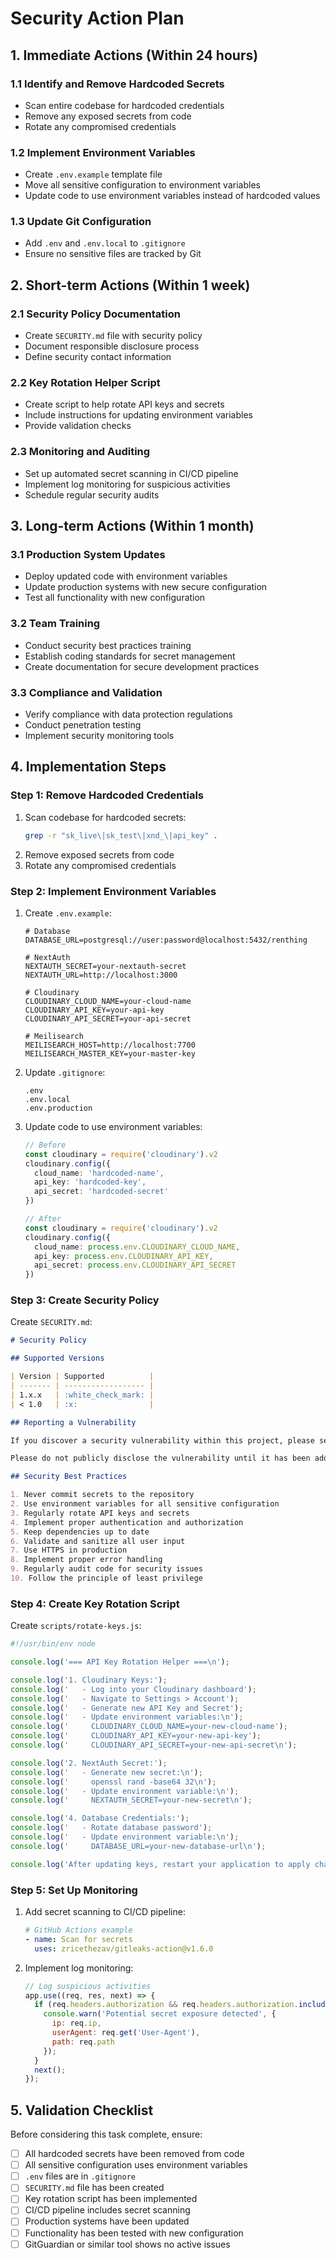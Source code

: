 # Security Action Plan

## 1. Immediate Actions (Within 24 hours)

### 1.1 Identify and Remove Hardcoded Secrets
- Scan entire codebase for hardcoded credentials
- Remove any exposed secrets from code
- Rotate any compromised credentials

### 1.2 Implement Environment Variables
- Create `.env.example` template file
- Move all sensitive configuration to environment variables
- Update code to use environment variables instead of hardcoded values

### 1.3 Update Git Configuration
- Add `.env` and `.env.local` to `.gitignore`
- Ensure no sensitive files are tracked by Git

## 2. Short-term Actions (Within 1 week)

### 2.1 Security Policy Documentation
- Create `SECURITY.md` file with security policy
- Document responsible disclosure process
- Define security contact information

### 2.2 Key Rotation Helper Script
- Create script to help rotate API keys and secrets
- Include instructions for updating environment variables
- Provide validation checks

### 2.3 Monitoring and Auditing
- Set up automated secret scanning in CI/CD pipeline
- Implement log monitoring for suspicious activities
- Schedule regular security audits

## 3. Long-term Actions (Within 1 month)

### 3.1 Production System Updates
- Deploy updated code with environment variables
- Update production systems with new secure configuration
- Test all functionality with new configuration

### 3.2 Team Training
- Conduct security best practices training
- Establish coding standards for secret management
- Create documentation for secure development practices

### 3.3 Compliance and Validation
- Verify compliance with data protection regulations
- Conduct penetration testing
- Implement security monitoring tools

## 4. Implementation Steps

### Step 1: Remove Hardcoded Credentials
1. Scan codebase for hardcoded secrets:
   ```bash
   grep -r "sk_live\|sk_test\|xnd_\|api_key" .
   ```
2. Remove exposed secrets from code
3. Rotate any compromised credentials

### Step 2: Implement Environment Variables
1. Create `.env.example`:
   ```env
   # Database
   DATABASE_URL=postgresql://user:password@localhost:5432/renthing
   
   # NextAuth
   NEXTAUTH_SECRET=your-nextauth-secret
   NEXTAUTH_URL=http://localhost:3000
   
   # Cloudinary
   CLOUDINARY_CLOUD_NAME=your-cloud-name
   CLOUDINARY_API_KEY=your-api-key
   CLOUDINARY_API_SECRET=your-api-secret
   
   # Meilisearch
   MEILISEARCH_HOST=http://localhost:7700
   MEILISEARCH_MASTER_KEY=your-master-key
   ```
2. Update `.gitignore`:
   ```gitignore
   .env
   .env.local
   .env.production
   ```
3. Update code to use environment variables:
   ```typescript
   // Before
   const cloudinary = require('cloudinary').v2
   cloudinary.config({
     cloud_name: 'hardcoded-name',
     api_key: 'hardcoded-key',
     api_secret: 'hardcoded-secret'
   })
   
   // After
   const cloudinary = require('cloudinary').v2
   cloudinary.config({
     cloud_name: process.env.CLOUDINARY_CLOUD_NAME,
     api_key: process.env.CLOUDINARY_API_KEY,
     api_secret: process.env.CLOUDINARY_API_SECRET
   })
   ```

### Step 3: Create Security Policy
Create `SECURITY.md`:
```markdown
# Security Policy

## Supported Versions

| Version | Supported          |
| ------- | ------------------ |
| 1.x.x   | :white_check_mark: |
| < 1.0   | :x:                |

## Reporting a Vulnerability

If you discover a security vulnerability within this project, please send an email to [security@renthing.com](mailto:security@renthing.com). All security vulnerabilities will be promptly addressed.

Please do not publicly disclose the vulnerability until it has been addressed by the team.

## Security Best Practices

1. Never commit secrets to the repository
2. Use environment variables for all sensitive configuration
3. Regularly rotate API keys and secrets
4. Implement proper authentication and authorization
5. Keep dependencies up to date
6. Validate and sanitize all user input
7. Use HTTPS in production
8. Implement proper error handling
9. Regularly audit code for security issues
10. Follow the principle of least privilege
```

### Step 4: Create Key Rotation Script
Create `scripts/rotate-keys.js`:
```javascript
#!/usr/bin/env node

console.log('=== API Key Rotation Helper ===\n');

console.log('1. Cloudinary Keys:');
console.log('   - Log into your Cloudinary dashboard');
console.log('   - Navigate to Settings > Account');
console.log('   - Generate new API Key and Secret');
console.log('   - Update environment variables:\n');
console.log('     CLOUDINARY_CLOUD_NAME=your-new-cloud-name');
console.log('     CLOUDINARY_API_KEY=your-new-api-key');
console.log('     CLOUDINARY_API_SECRET=your-new-api-secret\n');

console.log('2. NextAuth Secret:');
console.log('   - Generate new secret:\n');
console.log('     openssl rand -base64 32\n');
console.log('   - Update environment variable:\n');
console.log('     NEXTAUTH_SECRET=your-new-secret\n');

console.log('4. Database Credentials:');
console.log('   - Rotate database password');
console.log('   - Update environment variable:\n');
console.log('     DATABASE_URL=your-new-database-url\n');

console.log('After updating keys, restart your application to apply changes.');
```

### Step 5: Set Up Monitoring
1. Add secret scanning to CI/CD pipeline:
   ```yaml
   # GitHub Actions example
   - name: Scan for secrets
     uses: zricethezav/gitleaks-action@v1.6.0
   ```
2. Implement log monitoring:
   ```javascript
   // Log suspicious activities
   app.use((req, res, next) => {
     if (req.headers.authorization && req.headers.authorization.includes('sk_live')) {
       console.warn('Potential secret exposure detected', {
         ip: req.ip,
         userAgent: req.get('User-Agent'),
         path: req.path
       });
     }
     next();
   });
   ```

## 5. Validation Checklist

Before considering this task complete, ensure:

- [ ] All hardcoded secrets have been removed from code
- [ ] All sensitive configuration uses environment variables
- [ ] `.env` files are in `.gitignore`
- [ ] `SECURITY.md` file has been created
- [ ] Key rotation script has been implemented
- [ ] CI/CD pipeline includes secret scanning
- [ ] Production systems have been updated
- [ ] Functionality has been tested with new configuration
- [ ] GitGuardian or similar tool shows no active issues